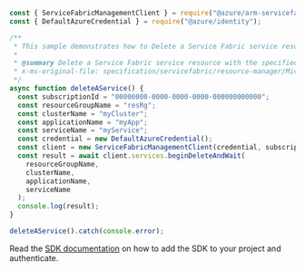 ```javascript
const { ServiceFabricManagementClient } = require("@azure/arm-servicefabric");
const { DefaultAzureCredential } = require("@azure/identity");

/**
 * This sample demonstrates how to Delete a Service Fabric service resource with the specified name.
 *
 * @summary Delete a Service Fabric service resource with the specified name.
 * x-ms-original-file: specification/servicefabric/resource-manager/Microsoft.ServiceFabric/stable/2021-06-01/examples/ServiceDeleteOperation_example.json
 */
async function deleteAService() {
  const subscriptionId = "00000000-0000-0000-0000-000000000000";
  const resourceGroupName = "resRg";
  const clusterName = "myCluster";
  const applicationName = "myApp";
  const serviceName = "myService";
  const credential = new DefaultAzureCredential();
  const client = new ServiceFabricManagementClient(credential, subscriptionId);
  const result = await client.services.beginDeleteAndWait(
    resourceGroupName,
    clusterName,
    applicationName,
    serviceName
  );
  console.log(result);
}

deleteAService().catch(console.error);
```

Read the [SDK documentation](https://github.com/Azure/azure-sdk-for-js/blob/%40azure%2Farm-servicefabric_2.0.1/sdk/servicefabric/arm-servicefabric/README.md) on how to add the SDK to your project and authenticate.
